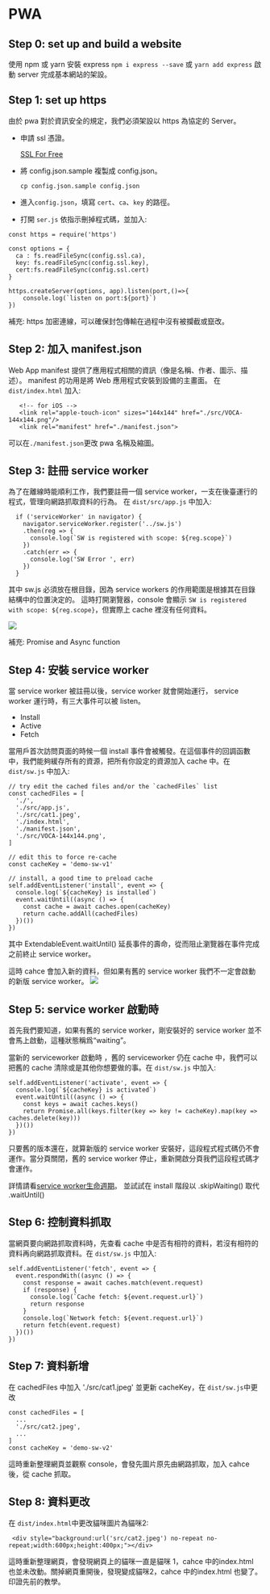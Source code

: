 # PWA
## Step 0: set up and build a website
使用 npm 或 yarn 安裝 express `npm i express --save` 或 `yarn add express`
啟動 server 完成基本網站的架設。

## Step 1: set up https
由於 pwa 對於資訊安全的規定，我們必須架設以 https 為協定的 Server。

* 申請 ssl 憑證。

  [SSL For Free](https://www.sslforfree.com/)

* 將 config.json.sample 複製成 config.json。

  `cp config.json.sample config.json`

* 進入`config.json`，填寫 `cert`、`ca`、`key` 的路徑。

* 打開 `ser.js` 依指示刪掉程式碼，並加入:
```
const https = require('https')

const options = {
  ca : fs.readFileSync(config.ssl.ca),
  key: fs.readFileSync(config.ssl.key),
  cert:fs.readFileSync(config.ssl.cert)
}

https.createServer(options, app).listen(port,()=>{
    console.log(`listen on port:${port}`)
})
```
補充: https 加密連線，可以確保封包傳輸在過程中沒有被攔截或竄改。

## Step 2: 加入 manifest.json
Web App manifest 提供了應用程式相關的資訊（像是名稱、作者、圖示、描述）。 manifest 的功用是將 Web 應用程式安裝到設備的主畫面。
在 `dist/index.html` 加入:
 ```
    <!-- for iOS -->
    <link rel="apple-touch-icon" sizes="144x144" href="./src/VOCA-144x144.png"/>
    <link rel="manifest" href="./manifest.json">
 ```
 可以在`./manifest.json`更改 pwa 名稱及縮圖。

## Step 3: 註冊 service worker
為了在離線時能順利工作，我們要註冊一個 service worker，一支在後臺運行的程式，管理向網路抓取資料的行為。
在 `dist/src/app.js` 中加入:
```
  if ('serviceWorker' in navigator) {
    navigator.serviceWorker.register('../sw.js')
    .then(reg => {
      console.log(`SW is registered with scope: ${reg.scope}`)
    })
    .catch(err => {
      console.log('SW Error ', err)
    })
  }
```
其中 sw.js 必須放在根目錄，因為 service workers 的作用範圍是根據其在目錄結構中的位置決定的。
這時打開瀏覽器，console 會顯示 `SW is registered with scope: ${reg.scope}`，但實際上 cache 裡沒有任何資料。

![](https://i.imgur.com/WEwp3DY.png)

補充: Promise and Async function

## Step 4: 安裝 service worker

當 service worker 被註冊以後，service worker 就會開始運行， service worker 運行時，有三大事件可以被  listen。
* Install 
* Active
* Fetch

當用戶首次訪問頁面的時候一個 install 事件會被觸發。在這個事件的回調函數中，我們能夠緩存所有的資源，把所有你設定的資源加入 cache 中。在 `dist/sw.js` 中加入:

```
// try edit the cached files and/or the `cachedFiles` list
const cachedFiles = [
  './',
  './src/app.js',
  './src/cat1.jpeg',
  './index.html',
  './manifest.json',
  './src/VOCA-144x144.png',
]

// edit this to force re-cache
const cacheKey = 'demo-sw-v1'

// install, a good time to preload cache
self.addEventListener('install', event => {
  console.log(`${cacheKey} is installed`)
  event.waitUntil((async () => {
    const cache = await caches.open(cacheKey)
    return cache.addAll(cachedFiles)
  })())
})
```
其中 ExtendableEvent.waitUntil() 延長事件的壽命，從而阻止瀏覽器在事件完成之前終止 service worker。

這時 cahce 會加入新的資料，但如果有舊的 service worker 我們不一定會啟動的新版 service worker。
![](https://i.imgur.com/x8Lg5Dm.png)

## Step 5: service worker 啟動時
首先我們要知道，如果有舊的 service worker，剛安裝好的 service worker 並不會馬上啟動，這種狀態稱爲“waiting”。  

當新的 serviceworker 啟動時 ，舊的 serviceworker 仍在 cache 中，我們可以把舊的 cache 清除或是其他你想要做的事。在 `dist/sw.js` 中加入:
```
self.addEventListener('activate', event => {
  console.log(`${cacheKey} is activated`)
  event.waitUntil((async () => {
    const keys = await caches.keys()
    return Promise.all(keys.filter(key => key != cacheKey).map(key => caches.delete(key)))
  })())
})
```

只要舊的版本還在，就算新版的 service worker 安裝好，這段程式程式碼仍不會運作。當分頁關閉，舊的 service worker 停止，重新開啟分頁我們這段程式碼才會運作。

詳情請看[service worker生命週期](https://developers.google.com/web/fundamentals/primers/service-workers/lifecycle?hl=zh-tw)。
並試試在 install 階段以 .skipWaiting() 取代 .waitUntil()

## Step 6: 控制資料抓取
當網頁要向網路抓取資料時，先查看 cache 中是否有相符的資料，若沒有相符的資料再向網路抓取資料。在 `dist/sw.js` 中加入:

```
self.addEventListener('fetch', event => {
  event.respondWith((async () => {
    const response = await caches.match(event.request)
    if (response) {
      console.log(`Cache fetch: ${event.request.url}`)
      return response
    }
    console.log(`Network fetch: ${event.request.url}`)
    return fetch(event.request)
  })())
})
```
## Step 7: 資料新增
在  cachedFiles 中加入 './src/cat1.jpeg' 並更新 cacheKey，在 `dist/sw.js`中更改

```
const cachedFiles = [
  ...
  './src/cat2.jpeg',
  ...
]
const cacheKey = 'demo-sw-v2'

```

這時重新整理網頁並觀察 console，會發先圖片原先由網路抓取，加入 cahce 後，從 cache 抓取。

## Step 8: 資料更改
在 `dist/index.html`中更改貓咪圖片為貓咪2:
```
 <div style="background:url('src/cat2.jpeg') no-repeat no-repeat;width:600px;height:400px;"></div>
```

這時重新整理網頁，會發現網頁上的貓咪一直是貓咪 1，cahce 中的index.html 也並未改動。關掉網頁重開後，發現變成貓咪2，cahce 中的index.html 也變了。印證先前的教學。

